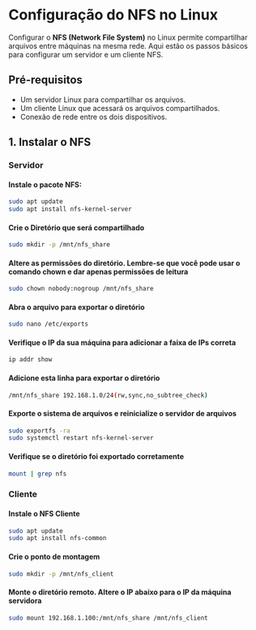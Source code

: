 # Configuração do NFS no Linux

Configurar o **NFS (Network File System)** no Linux permite compartilhar arquivos entre máquinas na mesma rede. Aqui estão os passos básicos para configurar um servidor e um cliente NFS.

## Pré-requisitos
- Um servidor Linux para compartilhar os arquivos.
- Um cliente Linux que acessará os arquivos compartilhados.
- Conexão de rede entre os dois dispositivos.

## 1. Instalar o NFS

### Servidor 
#### Instale o pacote NFS:
```bash
sudo apt update
sudo apt install nfs-kernel-server
```

#### Crie o Diretório que será compartilhado
```bash
sudo mkdir -p /mnt/nfs_share
```

#### Altere as permissões do diretório. Lembre-se que você pode usar o comando chown e dar apenas permissões de leitura
```bash
sudo chown nobody:nogroup /mnt/nfs_share
```
#### Abra o arquivo para exportar o diretório
```bash
sudo nano /etc/exports
```

#### Verifique o IP da sua máquina para adicionar a faixa de IPs correta
```bash
ip addr show
```

#### Adicione esta linha para exportar o diretório   
```bash
/mnt/nfs_share 192.168.1.0/24(rw,sync,no_subtree_check)
```

#### Exporte o sistema de arquivos e reinicialize o servidor de arquivos 
```bash
sudo exportfs -ra
sudo systemctl restart nfs-kernel-server
```

#### Verifique se o diretório foi exportado corretamente
```bash
mount | grep nfs
```


### Cliente 
#### Instale o NFS Cliente
```bash
sudo apt update
sudo apt install nfs-common
```
#### Crie o ponto de montagem
```bash
sudo mkdir -p /mnt/nfs_client
```
#### Monte o diretório remoto. Altere o IP abaixo para o IP da máquina servidora
```bash
sudo mount 192.168.1.100:/mnt/nfs_share /mnt/nfs_client
```

